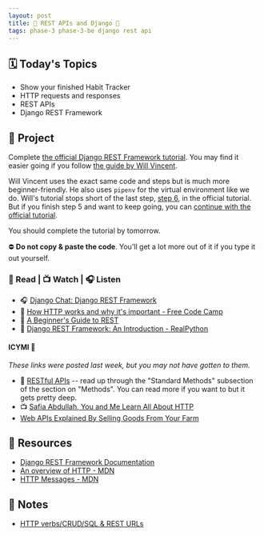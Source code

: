 ```yaml
---
layout: post
title: 🐻 REST APIs and Django 🐻
tags: phase-3 phase-3-be django rest api
---
```


## 🗓️ Today's Topics

- Show your finished Habit Tracker
- HTTP requests and responses
- REST APIs
- Django REST Framework

## 🎯 Project

Complete [the official Django REST Framework tutorial](https://www.django-rest-framework.org/tutorial/1-serialization/). You may find it easier going if you follow [the guide by Will Vincent](https://learndjango.com/tutorials/official-django-rest-framework-tutorial-beginners).

Will Vincent uses the exact same code and steps but is much more beginner-friendly. He also uses `pipenv` for the virtual environment like we do. Will's tutorial stops short of the last step, [step 6](https://www.django-rest-framework.org/tutorial/6-viewsets-and-routers/), in the official tutorial. But if you finish step 5 and want to keep going, you can [continue with the official tutorial](https://www.django-rest-framework.org/tutorial/6-viewsets-and-routers/).

You should complete the tutorial by tomorrow.

⛔ **Do not copy & paste the code**. You'll get a lot more out of it if you type it out yourself.

### 📖 Read | 📺 Watch | 🎧 Listen

- 🎧 [Django Chat: Django REST Framework](https://djangochat.com/episodes/django-rest-framework)
- 📖 [How HTTP works and why it's important - Free Code Camp](https://www.freecodecamp.org/news/how-the-internet-works/)
- 📖 [A Beginner's Guide to REST](https://mlsdev.com/blog/81-a-beginner-s-tutorial-for-understanding-restful-api)
- 📖 [Django REST Framework: An Introduction - RealPython](https://realpython.com/django-rest-framework-quick-start/)

#### ICYMI 👀

_These links were posted last week, but you may not have gotten to them._

- 📖 [RESTful APIs](https://restful-api-design.readthedocs.io/en/latest/intro.html) -- read up through the "Standard Methods" subsection of the section on "Methods". You can read more if you want to but it gets pretty deep.
- 📺 [Safia Abdullah, You and Me Learn All About HTTP](https://dev.to/captainsafia/you-and-me-learn-all-about-http-with-safia-abdalla-3nd0)
- [Web APIs Explained By Selling Goods From Your Farm](https://blog.codeanalogies.com/2018/02/27/web-apis-explained-by-selling-goods-from-your-farm/)

## 🔖 Resources

- [Django REST Framework Documentation](https://www.django-rest-framework.org/)
- [An overview of HTTP - MDN](https://developer.mozilla.org/en-US/docs/Web/HTTP/Overview)
- [HTTP Messages - MDN](https://developer.mozilla.org/en-US/docs/Web/HTTP/Messages)

## 👾 Notes

- [HTTP verbs/CRUD/SQL & REST URLs](https://docs.google.com/document/d/14nBPDt05rO7tFK3Pphq_CjjQhxLVmW3uNmncA7z88RY/edit?usp=sharing)
